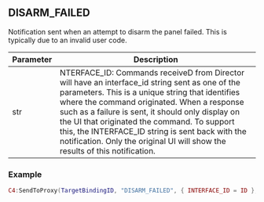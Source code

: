 ## DISARM\_FAILED

Notification sent when an attempt to disarm the panel failed. This is typically due to an invalid user code.


| Parameter | Description |
| --- | --- |
| str | NTERFACE\_ID: Commands receiveD from Director will have an interface\_id string sent as one of the parameters.  This is a unique string that identifies where the command originated. When a response such as a failure is sent, it should only display on the UI that originated the command.  To support this, the INTERFACE\_ID string is sent back with the notification. Only the original UI will show the results of this notification. |


### Example

```lua
C4:SendToProxy(TargetBindingID, "DISARM_FAILED", { INTERFACE_ID = ID }, "NOTIFY")
```
